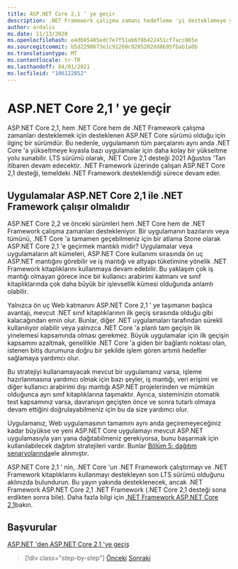 ```yaml
---
title: ASP.NET Core 2,1 ' ye geçir
description: .NET Framework çalışma zamanı hedefleme 'yi desteklemeye yönelik son .NET Core sürümü, .NET Core 2,1 ' ye geçiş, bazı uygulama geçiş planlarında ara adım olarak anlamlı midir?
author: ardalis
ms.date: 11/13/2020
ms.openlocfilehash: e4db85405edc7e7f51ab6f8b422451cf7acc065e
ms.sourcegitcommit: b5d2290673e1c91260c9205202dd8b95fbab1a0b
ms.translationtype: MT
ms.contentlocale: tr-TR
ms.lasthandoff: 04/01/2021
ms.locfileid: "106122852"
---
```

# <a name="migrate-to-aspnet-core-21"></a>ASP.NET Core 2,1 ' ye geçir

ASP.NET Core 2,1, hem .NET Core hem de .NET Framework çalışma zamanları desteklemek için desteklenen ASP.NET Core sürümü olduğu için ilginç bir sürümdür. Bu nedenle, uygulamanın tüm parçalarını aynı anda .NET Core 'a yükseltmeye kıyasla bazı uygulamalar için daha kolay bir yükseltme yolu sunabilir. LTS sürümü olarak, .NET Core 2,1 desteği 2021 Ağustos 'Tan itibaren devam edecektir. .NET Framework üzerinde çalışan ASP.NET Core 2,1 desteği, temeldeki .NET Framework desteklendiği sürece devam eder.

## <a name="should-apps-run-on-net-framework-with-aspnet-core-21"></a>Uygulamalar ASP.NET Core 2,1 ile .NET Framework çalışır olmalıdır

ASP.NET Core 2,2 ve önceki sürümleri hem .NET Core hem de .NET Framework çalışma zamanları destekleniyor. Bir uygulamanın bazılarını veya tümünü, .NET Core 'a tamamen geçebilmeniz için bir atlama Stone olarak ASP.NET Core 2,1 'e geçirmek mantıklı midir? Uygulamalar veya uygulamaların alt kümeleri, ASP.NET Core kullanımı sırasında ön uç ASP.NET mantığını görebilir ve iş mantığı ve altyapı tüketimine yönelik .NET Framework kitaplıklarını kullanmaya devam edebilir. Bu yaklaşım çok iş mantığı olmayan görece ince bir kullanıcı arabirimi katmanı ve sınıf kitaplıklarında çok daha büyük bir işlevsellik kümesi olduğunda anlamlı olabilir.

Yalnızca ön uç Web katmanını ASP.NET Core 2,1 ' ye taşımanın başlıca avantajı, mevcut .NET sınıf kitaplıklarının ilk geçiş sırasında olduğu gibi kalacağından emin olur. Bunlar, diğer .NET uygulamaları tarafından sürekli kullanılıyor olabilir veya yalnızca .NET Core 'a planlı tam geçişin ilk yinelemesi kapsamında olması gerekmez. Büyük uygulamalar için ilk geçişin kapsamını azaltmak, genellikle .NET Core 'a giden bir bağlantı noktası olan, istenen bitiş durumuna doğru bir şekilde işlem gören artımlı hedefler sağlamaya yardımcı olur.

Bu stratejiyi kullanamayacak mevcut bir uygulamanız varsa, işleme hazırlanmasına yardımcı olmak için bazı şeyler, iş mantığı, veri erişimi ve diğer kullanıcı arabirimi dışı mantığı ASP.NET projelerinden ve mümkün olduğunca ayrı sınıf kitaplıklarına taşımaktır. Ayrıca, sisteminizin otomatik test kapsamınız varsa, davranışın geçişten önce ve sonra tutarlı olmaya devam ettiğini doğrulayabilmeniz için bu da size yardımcı olur.

Uygulamanız, Web uygulamasının tamamını aynı anda geçiremeyeceğiniz kadar büyükse ve yeni ASP.NET Core uygulamayı mevcut ASP.NET uygulamasıyla yan yana dağıtabilmeniz gerekiyorsa, bunu başarmak için kullanılabilecek dağıtım stratejileri vardır. Bunlar [Bölüm 5: dağıtım senaryolarında](deployment-scenarios.md)ele alınmıştır.

ASP.NET Core 2,1 ' nin, .NET Core 'un .NET Framework çalıştırmayı ve .NET Framework kitaplıklarını kullanmayı destekleyen son LTS sürümü olduğunu aklınızda bulundurun. Bu yayın yakında desteklenecek, ancak .NET Framework ASP.NET Core 2,1 .NET Framework (.NET Core 2,1 desteği sona erdikten sonra bile). Daha fazla bilgi için [.NET Framework ASP.NET Core 2,1](https://dotnet.microsoft.com/platform/support/policy/dotnet-core)bakın.

## <a name="references"></a>Başvurular

[ASP.NET 'den ASP.NET Core 2,1 'ye geçiş](/aspnet/core/migration/proper-to-2x/?preserve-view=true&view=aspnetcore-2.1)

>[!div class="step-by-step"]
>[Önceki](migration-considerations.md) 
> [Sonraki](choose-net-core-version.md)
